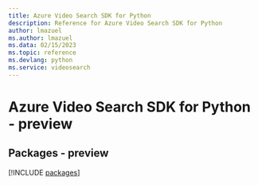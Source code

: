 ```yaml
---
title: Azure Video Search SDK for Python
description: Reference for Azure Video Search SDK for Python
author: lmazuel
ms.author: lmazuel
ms.data: 02/15/2023
ms.topic: reference
ms.devlang: python
ms.service: videosearch
---
```

# Azure Video Search SDK for Python - preview
## Packages - preview
[!INCLUDE [packages](video-search-index.md)]